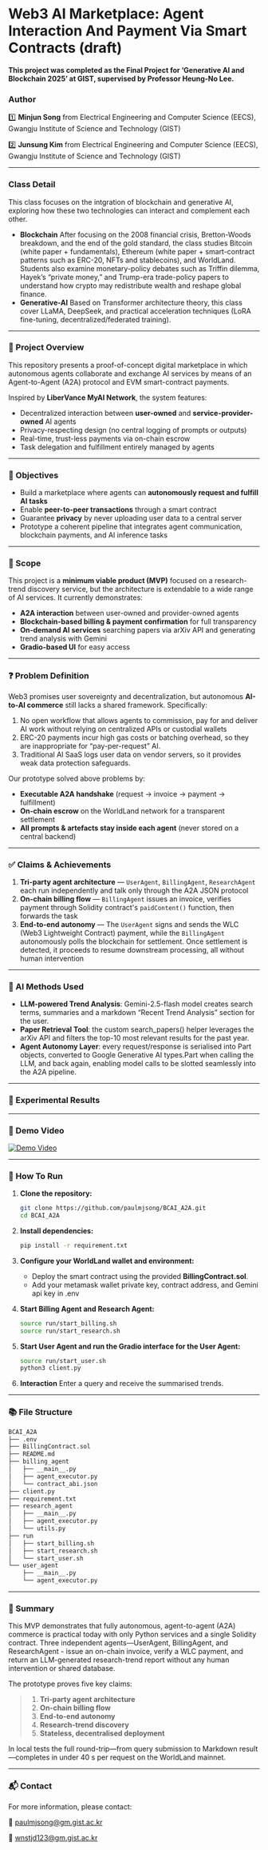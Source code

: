 # Web3 AI Marketplace: Agent Interaction And Payment Via Smart Contracts (draft)

**This project was completed as the Final Project for ‘Generative AI and Blockchain 2025’ at GIST, supervised by Professor Heung-No Lee.**


### Author

1️⃣ **Minjun Song** from Electrical Engineering and Computer Science (EECS), Gwangju Institute of Science and Technology (GIST)

2️⃣ **Junsung Kim** from Electrical Engineering and Computer Science (EECS), Gwangju Institute of Science and Technology (GIST)

---

### Class Detail

This class focuses on the intgration of blockchain and generative AI, exploring how these two technologies can interact and complement each other.  
* **Blockchain** After focusing on the 2008 financial crisis, Bretton-Woods breakdown, and the end of the gold standard, the class studies Bitcoin (white paper + fundamentals), Ethereum (white paper + smart-contract patterns such as ERC-20, NFTs and stablecoins), and WorldLand. Students also examine monetary-policy debates such as Triffin dilemma, Hayek’s “private money,” and Trump-era trade-policy papers to understand how crypto may redistribute wealth and reshape global finance.
* **Generative-AI** Based on Transformer architecture theory, this class cover LLaMA, DeepSeek, and practical acceleration techniques (LoRA fine-tuning, decentralized/federated training).

---

### 📖 Project Overview

This repository presents a proof-of-concept digital marketplace in which autonomous agents collaborate and exchange AI services by means of an Agent-to-Agent (A2A) protocol and EVM smart-contract payments.

Inspired by **LiberVance MyAI Network**, the system features:

* Decentralized interaction between **user-owned** and **service-provider-owned** AI agents  
* Privacy-respecting design (no central logging of prompts or outputs)
* Real-time, trust-less payments via on-chain escrow  
* Task delegation and fulfillment entirely managed by agents

---

### 🎯 Objectives

* Build a marketplace where agents can **autonomously request and fulfill AI tasks**  
* Enable **peer-to-peer transactions** through a smart contract  
* Guarantee **privacy** by never uploading user data to a central server  
* Prototype a coherent pipeline that integrates agent communication, blockchain payments, and AI inference tasks

---

### 📌 Scope

This project is a **minimum viable product (MVP)** focused on a research-trend discovery service, but the architecture is extendable to a wide range of AI services. It currently demonstrates:

* **A2A interaction** between user-owned and provider-owned agents  
* **Blockchain-based billing & payment confirmation** for full transparency  
* **On-demand AI services** searching papers via arXiv API and generating trend analysis with Gemini  
* **Gradio-based UI** for easy access

---

### ❓ Problem Definition

Web3 promises user sovereignty and decentralization, but autonomous **AI-to-AI commerce** still lacks a shared framework. Specifically:

1. No open workflow that allows agents to commission, pay for and deliver AI work without relying on centralized APIs or custodial wallets  
2. ERC-20 payments incur high gas costs or batching overhead, so they are inappropriate for “pay-per-request” AI.  
3. Traditional AI SaaS logs user data on vendor servers, so it provides weak data protection safeguards.

Our prototype solved above problems by:

* **Executable A2A handshake** (request → invoice → payment → fulfillment)  
* **On-chain escrow** on the WorldLand network for a transparent settlement  
* **All prompts & artefacts stay inside each agent** (never stored on a central backend)

---

### ✅ Claims & Achievements
1. **Tri-party agent architecture** — `UserAgent`, `BillingAgent`, `ResearchAgent` each run independently and talk only through the A2A JSON protocol  
2. **On-chain billing flow** — `BillingAgent` issues an invoice, verifies payment through Solidity contract's `paidContent()` function, then forwards the task  
3. **End-to-end autonomy** — The `UserAgent` signs and sends the WLC (Web3 Lightweight Contract) payment, while the `BillingAgent` autonomously polls the blockchain for settlement. Once settlement is detected, it proceeds to resume downstream processing, all without human intervention  

---

### 🧠 AI Methods Used
- **LLM-powered Trend Analysis**: Gemini-2.5-flash model creates search terms, summaries and a markdown “Recent Trend Analysis” section for the user. 
- **Paper Retrieval Tool**: the custom search_papers() helper leverages the arXiv API and filters the top-10 most relevant results for the past year. 
- **Agent Autonomy Layer**: every request/response is serialised into Part objects, converted to Google Generative AI types.Part when calling the LLM, and back again, enabling model calls to be slotted seamlessly into the A2A pipeline.

---

### 🧪 Experimental Results
<!-- will fill here later -->

---

### 🎥 Demo Video
[![Demo Video](https://img.youtube.com/vi/7P3vQ9LGHOw/0.jpg)](https://www.youtube.com/watch?v=7P3vQ9LGHOw)

---

### 🚀 How To Run

1. **Clone the repository:**
   ```bash
   git clone https://github.com/paulmjsong/BCAI_A2A.git
   cd BCAI_A2A
   ```

2. **Install dependencies:**
   ```bash
   pip install -r requirement.txt
   ```

3. **Configure your WorldLand wallet and environment:**
   - Deploy the smart contract using the provided **BillingContract.sol**.
   - Add your metamask wallet private key, contract address, and Gemini api key in .env

4. **Start Billing Agent and Research Agent:**
   ```bash
   source run/start_billing.sh
   source run/start_research.sh
   ```

5. **Start User Agent and run the Gradio interface for the User Agent:**
   ```bash
   source run/start_user.sh
   python3 client.py
   ```

6. **Interaction** 
   Enter a query and receive the summarised trends.

---

### 📚 File Structure
```bash
BCAI_A2A
├── .env
├── BillingContract.sol
├── README.md
├── billing_agent
│   ├── __main__.py
│   ├── agent_executor.py
│   └── contract_abi.json
├── client.py
├── requirement.txt
├── research_agent
│   ├── __main__.py
│   ├── agent_executor.py
│   └── utils.py
├── run
│   ├── start_billing.sh
│   ├── start_research.sh
│   └── start_user.sh
└── user_agent
    ├── __main__.py
    └── agent_executor.py
```

---

### 📌 Summary

This MVP demonstrates that fully autonomous, agent-to-agent (A2A) commerce is practical today with only Python services and a single Solidity contract. Three independent agents—UserAgent, BillingAgent, and ResearchAgent - issue an on-chain invoice, verify a WLC payment, and return an LLM-generated research-trend report without any human intervention or shared database.

The prototype proves five key claims:

>1. **Tri-party agent architecture**  
>2. **On-chain billing flow**  
>3. **End-to-end autonomy**  
>4. **Research-trend discovery**  
>5. **Stateless, decentralised deployment**

In local tests the full round-trip—from query submission to Markdown result—completes in under 40 s per request on the WorldLand mainnet.

---

### 📬 Contact

For more information, please contact:

📧 paulmjsong@gm.gist.ac.kr

📧 wnstjd123@gm.gist.ac.kr
